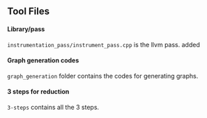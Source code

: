 ## Tool Files
#### Library/pass
`instrumentation_pass/instrument_pass.cpp` is the llvm pass.
added
#### Graph generation codes
`graph_generation` folder contains the codes for generating graphs.

#### 3 steps for reduction
`3-steps` contains all the 3 steps.
